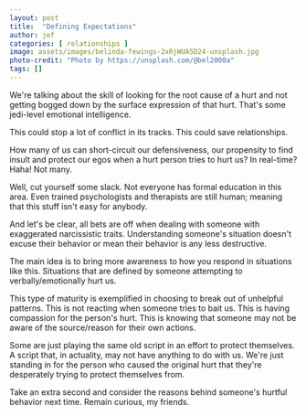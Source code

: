 ```yaml
---
layout: post
title:  "Defining Expectations"
author: jef
categories: [ relationships ]
image: assets/images/belinda-fewings-2xRjWUA5D24-unsplash.jpg
photo-credit: "Photo by https://unsplash.com/@bel2000a"
tags: []
---
```


We're talking about the skill of looking for the root cause of a hurt and not getting bogged down by the surface expression of that hurt. That's some jedi-level emotional intelligence.

This could stop a lot of conflict in its tracks. This could save relationships.

How many of us can short-circuit our defensiveness, our propensity to find insult and protect our egos when a hurt person tries to hurt us? In real-time? Haha! Not many.

Well, cut yourself some slack. Not everyone has formal education in this area. Even trained psychologists and therapists are still human; meaning that this stuff isn't easy for anybody.

And let's be clear, all bets are off when dealing with someone with exaggerated narcissistic traits. Understanding someone's situation doesn't excuse their behavior or mean their behavior is any less destructive.

The main idea is to bring more awareness to how you respond in situations like this. Situations that are defined by someone attempting to verbally/emotionally hurt us.

This type of maturity is exemplified in choosing to break out of unhelpful patterns. This is not reacting when someone tries to bait us. This is having compassion for the person's hurt. This is knowing that someone may not be aware of the source/reason for their own actions.

Some are just playing the same old script in an effort to protect themselves. A script that, in actuality, may not have anything to do with us. We're just standing in for the person who caused the original hurt that they're desperately trying to protect themselves from.

Take an extra second and consider the reasons behind someone's hurtful behavior next time. Remain curious, my friends.
